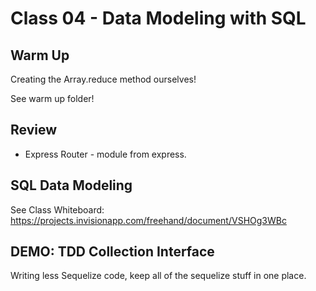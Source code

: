 # Class 04 - Data Modeling with SQL

## Warm Up

Creating the Array.reduce method ourselves!

See warm up folder!

## Review

* Express Router - module from express.

## SQL Data Modeling

See Class Whiteboard: https://projects.invisionapp.com/freehand/document/VSHOg3WBc

## DEMO: TDD Collection Interface

Writing less Sequelize code, keep all of the sequelize stuff in one place.
